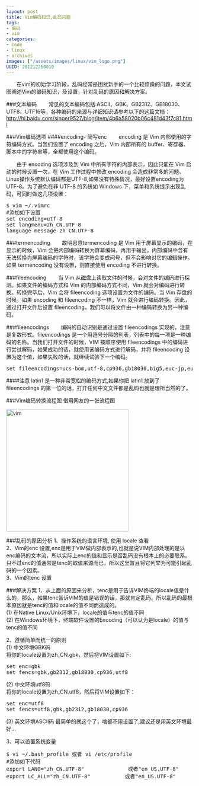 ```yaml
--- 
layout: post
title: Vim编码知识,乱码问题
tags: 
- 编码
- vim
categories:
- code
- linux
- archives
images: ["/assets/images/linux/vim_logo.png"]
UUID: 201212260010
---
```


  　　在vim的初始学习阶段，乱码经常是困扰新手的一个比较烦躁的问题，本文试图阐述Vim的编码知识，及设置，针对乱码的原因和解决方案。

###文本编码
  　　常见的文本编码包括:ASCII、GBK、GB2312、GB18030、UTF8、UTF16等，各种编码的来源与详细知识请参考以下的这篇文档：<a href="http://hi.baidu.com/sinper9527/blog/item/4b6a58020b06c481d43f7c81.html">http://hi.baidu.com/sinper9527/blog/item/4b6a58020b06c481d43f7c81.html</a>

###Vim编码选项
####encoding- 简写enc
  　　encoding 是 Vim 内部使用的字符编码方式。当我们设置了 encoding 之后，Vim 内部所有的 buffer、寄存器、脚本中的字符串等，全都使用这个编码。

  　　由于 encoding 选项涉及到 Vim 中所有字符的内部表示，因此只能在 Vim 启动的时候设置一次。在 Vim 工作过程中修改 encoding 会造成非常多的问题。Linux操作系统默认编码都是UTF-8,如果没有特殊情况，最好设置encoding为UTF-8。为了避免在非 UTF-8 的系统如 Windows 下，菜单和系统提示出现乱码，可同时做这几项设置：
<pre id="bash">
$ vim ~/.vimrc
#添加如下设置
set encoding=utf-8
set langmenu=zh_CN.UTF-8
language message zh_CN.UTF-8
</pre>

###termencoding
  　　故明思意termencoding 是 Vim 用于屏幕显示的编码，在显示的时候，Vim 会把内部编码转换为屏幕编码，再用于输出。内部编码中含有无法转换为屏幕编码的字符时，该字符会变成问号，但不会影响对它的编辑操作。如果 termencoding 没有设置，则直接使用 encoding 不进行转换。

###fileencoding
  　　当 Vim 从磁盘上读取文件的时候，会对文件的编码进行探测。如果文件的编码方式和 Vim 的内部编码方式不同，Vim 就会对编码进行转换。转换完毕后，Vim 会将 fileencoding 选项设置为文件的编码。当 Vim 存盘的时候，如果 encoding 和 fileencoding 不一样，Vim 就会进行编码转换。因此，通过打开文件后设置 fileencoding，我们可以将文件由一种编码转换为另一种编码。

###fileencodings
  　　编码的自动识别是通过设置 fileencodings 实现的，注意是复数形式。fileencodings 是一个用逗号分隔的列表，列表中的每一项是一种编码的名称。当我们打开文件的时候，VIM 按顺序使用 fileencodings 中的编码进行尝试解码，如果成功的话，就使用该编码方式进行解码，并将 fileencoding 设置为这个值，如果失败的话，就继续试验下一个编码。

<pre id="bash">
set fileencodings=ucs-bom,utf-8,cp936,gb18030,big5,euc-jp,euc-kr,latin1
</pre>

####注意
latin1 是一种非常宽松的编码方式,如果你把 latin1 放到了 fileencodings 的第一位的话，打开任何中文文件都是乱码也就是理所当然的了。

###Vim编码转换流程图
借用网友的一张流程图

<img src="{{site.aliyun_oss}}/assets/images/linux/0_1274779296pVNL.gif" width="330px" alt="vim" class="img-center"></img>

###乱码的原因分析
1、操作系统的语言环境, 使用 locale 查看<br>
2、Vim的enc 设置,enc是用于VIM做内部表示的,也就是说VIM内部处理的是以enc编码的文本流，所以实际上enc的值和显示是否乱码没有根本上的必要联系。只不过enc的值通常是tenc的取值来源而已，所以这里暂且将它列举为可能引起乱码的一个因素。 <br>
3、Vim的tenc 设置<br>

###解决方案
1、从上面的原因来分析，tenc是用于告诉VIM终端的locale值是什么的，那么，如果tenc告诉VIM的值是错误的话，那就肯定乱码。所以乱码的最根本原因就是tenc的值和locale的值不同而造成的。<br>
(1) 在Native Linux/Unix环境下，locale的值与tenc的值不同 <br>
(2) 在Windows环境下，终端软件设置的Encoding（可以认为是locale）的值与tenc的值不同 <br>

2、遵循简单而统一的原则<br>
(1) 中文环境GBK码 <br>
将你的locale设置为zh_CN.gbk，然后将VIM设置如下:<br>
<pre id="bash">
set enc=gbk 
set fencs=gbk,gb2312,gb18030,cp936,utf8 
</pre>
(2) 中文环境utf8码 <br>
将你的locale设置为zh_CN.utf8，然后将VIM设置如下：<br>
<pre id="bash">
set enc=utf8 
set fencs=utf8,gbk,gb2312,gb18030,cp936 
</pre>
(3) 英文环境ASCII码
最简单的就这个了，啥都不用设置了,建议还是用英文环境最好...

3、可以设置系统变量
<pre id="bash">
$ vi ~/.bash_profile 或者 vi /etc/profile
#添加如下代码
export LANG="zh_CN.UTF-8"              或者"en_US.UTF-8"
export LC_ALL="zh_CN.UTF-8"           或者"en_US.UTF-8"
</pre>

